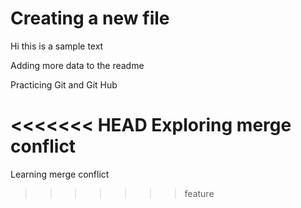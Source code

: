 # Creating a new file

Hi this is a sample text

Adding more data to the readme

Practicing Git and Git Hub 

<<<<<<< HEAD
Exploring merge conflict
=======
Learning merge conflict
>>>>>>> feature
